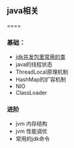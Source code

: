 ## java相关

====

### 基础：
* 	[jdk并发包里常用的类](concurrent-class.md)
* 	java的线程状态
* 	ThreadLocal原理机制
* 	HashMap的扩容机制
* 	NIO
* 	ClassLoader


### 进阶
*  	jvm 内存结构
*  	jvm 性能调优
* 	常用的jdk命令